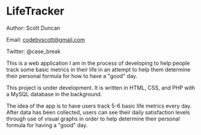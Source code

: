 # LifeTracker
Author: Scott Duncan

Email: codebyscott@gmail.com

Twitter: @case_break

This is a web application I am in the process of developing to help people track some basic metrics in their life in an attempt to help them determine their personal formula for how to have a "good" day.

This project is under development. It is written in HTML, CSS, and PHP with a MySQL database in the background.

The idea of the app is to have users track 5-6 basic life metrics every day. After data has been collected, users can see their daily satisfaction levels through use of visual graphs in order to help determine their personal formula for having a "good" day.
